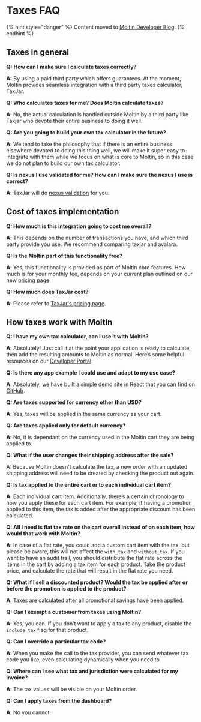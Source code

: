 # Taxes FAQ

{% hint style="danger" %}
Content moved to [Moltin Developer Blog](https://www.moltin.com/blog/february-2019-ama-working-with-taxes).
{% endhint %}

## Taxes in general

**Q:** **How can I make sure I calculate taxes correctly?**

**A:** By using a paid third party which offers guarantees. At the moment, Moltin provides seamless integration with a third party taxes calculator, TaxJar.

**Q: Who calculates taxes for me? Does Moltin calculate taxes?**

**A**: No, the actual calculation is handled outside Moltin by a third party like Taxjar who devote their entire business to doing it well.

**Q: Are you going to build your own tax calculator in the future?**

**A**: We tend to take the philosophy that if there is an entire business elsewhere devoted to doing this thing well, we will make it super easy to integrate with them while we focus on what is core to Moltin, so in this case we do not plan to build our own tax calculator.

**Q: Is nexus I use validated for me? How can I make sure the nexus I use is correct?**

**A**: TaxJar will do [nexus validation](https://support.taxjar.com/article/115-how-do-i-know-where-i-have-nexus/%20) for you.

## Cost of taxes implementation

**Q: How much is this integration going to cost me overall?**

**A**: This depends on the number of transactions you have, and which third party provide you use. We recommend comparing taxjar and avalara.

**Q: Is the Moltin part of this functionality free?**

**A**: Yes, this functionality is provided as part of Moltin core features. How much is for your monthly fee, depends on your current plan outlined on our new [pricing page](https://moltin.com/headless-commerce-platform/pricing/)

**Q: How much does TaxJar cost?**

**A**: Please refer to [TaxJar's pricing page](https://www.taxjar.com/pricing/plans/). 

## How taxes work with Moltin

**Q: I have my own tax calculator, can I use it with Moltin?**

**A**: Absolutely! Just call it at the point your application is ready to calculate, then add the resulting amounts to Moltin as normal. Here’s some helpful resources on our [Developer Portal](https://developers.moltin.com/guides/taxes).

**Q: Is there any app example I could use and adapt to my use case?**

**A**: Absolutely, we have built a simple demo site in React that you can find on [GitHub](https://github.com/moltin/taxjar-example).

**Q: Are taxes supported for currency other than USD?**

**A**: Yes, taxes will be applied in the same currency as your cart.

**Q: Are taxes applied only for default currency?**

**A**: No, it is dependant on the currency used in the Moltin cart they are being applied to.

**Q: What if the user changes their shipping address after the sale?**

A: Because Moltin doesn't calculate the tax, a new order with an updated shipping address will need to be created by checking the product out again.

**Q: Is tax applied to the entire cart or to each individual cart item?**

**A**: Each individual cart item. Additionally, there’s a certain chronology to how you apply these for each cart item. For example, if having a promotion applied to this item, the tax is added after the appropriate discount has been calculated.

**Q: All I need is flat tax rate on the cart overall instead of on each item, how would that work with Moltin?**

**A**: In case of a flat rate, you could add a custom cart item with the tax, but please be aware, this will not affect the `with_tax` and `without_tax`. If you want to have an audit trail, you should distribute the flat rate across the items in the cart by adding a tax item for each product. Take the product price, and calculate the rate that will result in the flat rate you need.

**Q: What if I sell a discounted product? Would the tax be applied after or before the promotion is applied to the product?**

**A**: Taxes are calculated after all promotional savings have been applied.

**Q: Can I exempt a customer from taxes using Moltin?**

**A**: Yes, you can. If you don’t want to apply a tax to any product, disable the `include_tax` flag for that product.

**Q: Can I override a particular tax code?**

**A**: When you make the call to the tax provider, you can send whatever tax code you like, even calculating dynamically when you need to

**Q: Where can I see what tax and jurisdiction were calculated for my invoice?**

**A**: The tax values will be visible on your Moltin order.

**Q: Can I apply taxes from the dashboard?**

**A**: No you cannot.

